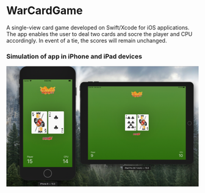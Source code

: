 # WarCardGame
A single-view card game developed on Swift/Xcode for iOS applications. The app enables the user to deal two cards and socre the player and CPU accordingly. In event of a tie, the scores will remain unchanged. 


### Simulation of app in iPhone and iPad devices
![alt text](https://raw.githubusercontent.com/rekalantar/WarCardGame/master/iphone_ipad_simulation.jpeg)
